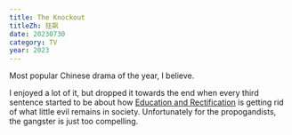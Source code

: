 ```yaml
---
title: The Knockout
titleZh: 狂飙
date: 20230730
category: TV
year: 2023
---
```


Most popular Chinese drama of the year, I believe.

I enjoyed a lot of it, but dropped it towards the end when every third sentence started to be about how [Education and Rectification](https://www.thechinastory.org/xis-2021-political-legal-rectification-campaign/) is getting rid of what little evil remains in society. Unfortunately for the propogandists, the gangster is just too compelling.

